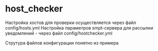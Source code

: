 # host_checker
Настройка хостов для проверки осуществляется через файл config/hosts.yml
Настройка параметров smpt-сервера для рассылки уведомлений - через файл config/hostchecker.yml

Струтура файлов конфигурации понятно из примера
